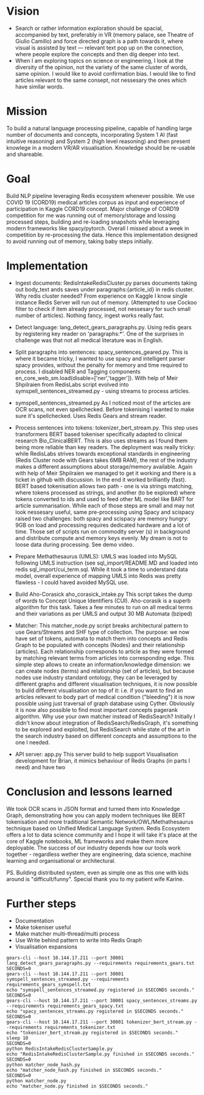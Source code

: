 # Vision 
* Search or rather information exploration should be spacial, accompanied by text, preferably in VR (memory palace, see Theatre of Giulio Camillo) and force directed graph is a path towards it, where visual is assisted by text — relevant text pop up on the connection, where people explore the concepts and then dig deeper into text.
* When I am exploring topics on science or engineering, I look at the diversity of the opinion, not the variety of the same cluster of words, same opinion. I would like to avoid confirmation bias. I would like to find articles relevant to the same consept, not nessesary the ones which have similar words.

# Mission 

To build a natural language processing pipeline, capable of handling large number of documents and concepts, incorporating System 1 AI (fast intuitive reasoning) and System 2 (high level reasoning) and then present knowlege in a modern VR/AR visualisation. Knowledge should be re-usable and shareable. 

# Goal 
Build NLP pipeline leveraging Redis ecosystem whenever possible. We use COVID 19 (CORD19) medical articles corpus as input and experience of participation in Kaggle CORD19 concept. Major challenge of CORD19 competition for me was running out of memory/storage and lossing processed steps, building and re-loading snapshots while leveraging modern frameworks like spacy/pytorch. Overall I missed about a week in competition by re-processing the data. Hence this implementation designed to avoid running out of memory, taking baby steps initially.

# Implementation 

* Ingest documents: RedisIntakeRedisCluster.py parses documents taking out body_text ands saves under paragraphs:{article_id} in redis cluster. Why redis cluster needed? From experience on Kaggle I know single instance Redis Server will run out of memory. (Attempted to use Cockoo filter to check if item already processed, not nessesary for such small number of articles). Nothing fancy, ingest works really fast.

*  Detect language: lang_detect_gears_paragraphs.py. Using redis gears by registering key reader on 'paragraphs:*'. One of the surprises in challenge was that not all medical literature was in English. 

*  Split paragraphs into sentences: spacy_sentences_geared.py. This is where it became tricky, I wanted to use spacy and intelligent parser spacy provides, without the penalty for memory and time required to process. I disabled NER and Tagging components en_core_web_sm.load(disable=['ner','tagger']). With help of Meir Shpilraien from RedisLabs script evolved into symspell_sentences_streamed.py - using streams to process articles.

* symspell_sentences_streamed.py As I noticed most of the articles are OCR scans, not even spellchecked. Before tokenising I wanted to make sure it's spellchecked. Uses Redis Gears and stream reader. 

* Process sentences into tokens: tokenizer_bert_stream.py. This step uses transformers BERT based tokeniser specifically adapted to clinical research Bio_ClinicalBERT. This is also uses streams as I found them being more reliable than key readers. The deployment was really tricky: while RedisLabs strives towards exceptional standards in engineering (Redis Cluster node with Gears takes 6MB RAM), the rest of the industry makes a different assumptions about storage/memory available. Again with help of Meir Shpilraien we managed to get it working and there is a ticket in github with discussion. In the end it worked brilliantly (fast). BERT based tokenisation allows two path - one is via strings matching, where tokens processed as strings, and another (to be explored) where tokens converted to ids and used to feed other ML model like BART for article summarisation. While each of those steps are small and may not look nessesary useful, same pre-processing using Spacy and scispacy raised two challenges: both spacy and scispacy are memory hungry: 9GB on load and processing requires dedicated hardware and a lot of time. Those set of scripts run on commodity server (s) in background and distribute compute and memory keys evenly. My dream is not to loose data during processing. See demo video. 

*  Prepare Methathesaurus (UMLS): UMLS was loaded into MySQL following UMLS instruction (see sql_import/README.MD and loaded into redis sql_import/cui_term.sql. While it took a time to understand data model, overall experience of mapping UMLS into Redis was pretty flawless - I could haved avoided MySQL use.   

* Build Aho-Corasick aho_corasick_intake.py This script takes the dump of words to Concept Unique Identifiers (CUI). Aho-corasik is a superb algorithm for this task. Takes a few minutes to run on all medical terms and their variations as per UMLS and output 30 MB Automata (bziped) 

* Matcher: This matcher_node.py script breaks architectural pattern to use Gears/Streams and SHF type of collection. The purpose: we now have set of tokens, automata to match them into concepts and Redis Graph to be populated with concepts (Nodes) and their relationship (articles).
Each relationship corresponds to article as they were formed by matching relevant terms from articles into corresponding edge. This simple step allows to create an information/knowledge dimension: we can create nodes (terms) and relationship (set of articles), but because nodes use industry standard ontology, they can be leveraged by different graphs and different visualisation techniques, it is now possible to build different visualisation on top of it: i.e. if you want to find an articles relevant to body part of medical condition ("bleeding") it is now possible using just traversal of graph database using Cyther. Obviously it is now also possible to find most important concepts pagerank algorithm. Why use your own matcher instead of RedisSearch? Initially I didn't know about integration of RedisSearch/RedisGraph, it's something to be explored and exploited, but RedisSearch while state of the art in the search industry based on different concepts and assumptions to the one I needed. 

* API server: app.py This server build to help support Visualisation development for Brian, it mimics behaviour of Redis Graphs (in parts I need) and have two 

# Conclusion and lessons learned
We took OCR scans in JSON format and turned them into Knowledge Graph, demonstrating how you can apply modern techniques like BERT tokenisation and more traditional Semantic Network/OWL/Methathesaurus technique based on Unified Medical Language System. Redis Ecosystem offers a lot to data science community and I hope it will take it's place at the core of Kaggle notebooks, ML frameworks and make them more deployable. The success of our industry depends how our tools work together  - regardless wether they are engineering, data science, machine learning and organisational or architectural.  

PS. Building distributed system, even as simple one as this one with kids around is "difficult/funny". Special thank you to my patient wife Karine.

# Further steps 
* Documentation 
* Make tokeniser useful 
* Make matcher multi-thread/multi process
* Use Write behind pattern to write into Redis Graph 
* Visualisation expansions

```
gears-cli --host 10.144.17.211 --port 30001 lang_detect_gears_paragraphs.py --requirements requirements_gears.txt
SECONDS=0
gears-cli --host 10.144.17.211 --port 30001 symspell_sentences_streamed.py --requirements requirements_gears_symspell.txt
echo "symspell_sentences_streamed.py registered in $SECONDS seconds."
SECONDS=0
gears-cli --host 10.144.17.211 --port 30001 spacy_sentences_streams.py --requirements requirements_gears_spacy.txt
echo "spacy_sentences_streams.py registered in $SECONDS seconds."
SECONDS=0
gears-cli --host 10.144.17.211 --port 30001 tokenizer_bert_stream.py --requirements requirements_tokenizer.txt 
echo "tokenizer_bert_stream.py registered in $SECONDS seconds."
sleep 10
SECONDS=0
python RedisIntakeRedisClusterSample.py 
echo "RedisIntakeRedisClusterSample.py finished in $SECONDS seconds."
SECONDS=0
python matcher_node_hash.py 
echo "matcher_node_hash.py finished in $SECONDS seconds."
SECONDS=0
python matcher_node.py 
echo "matcher_node.py finished in $SECONDS seconds."
```
